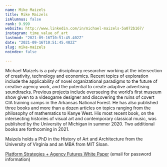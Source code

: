 ```yaml
---
name: Mike Maizels
title: Mike Maizels
isAlumnus: false
rank: 9.999
website: http://www.linkedin.com/in/michael-maizels-5a072b167/
instagram: time_value_of_art
lastmod: "2021-09-16T10:51:45.402Z"
date: "2021-09-16T10:51:45.402Z"
slug: mike-maizels
noindex: false

---
```

Michael Maizels is a poly-disciplinary researcher working at the intersection of creativity, technology and economics. Recent topics of exploration include the applicability of novel organizational paradigms to the future of creative agency work, and the potential to create adaptive advertising soundtracks. Previous projects include overseeing the world’s first museum show given to a videogame designer and discovering the ruins of covert CIA training camps in the Arkansas National Forest. He has also published three books and more than a dozen articles on topics ranging from the philosophy of mathematics to Kanye West. His most recent book, on the intersecting histories of visual art and contemporary classical music, was published by the University of Michigan in summer 2020. Two additional books are forthcoming in 2021. 

Maizels holds a PhD in the History of Art and Architecture from the University of Virginia and an MBA from MIT Sloan.

[Platform Strategies + Agency Futures White Paper](https://drive.google.com/file/d/1Jk8aOmuXosfrF2V-vzIlkOL5tQMXggrG/view) (email for password information)